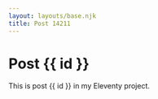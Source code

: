 ```yaml
---
layout: layouts/base.njk
title: Post 14211
---
```


# Post {{ id }}

This is post {{ id }} in my Eleventy project.
